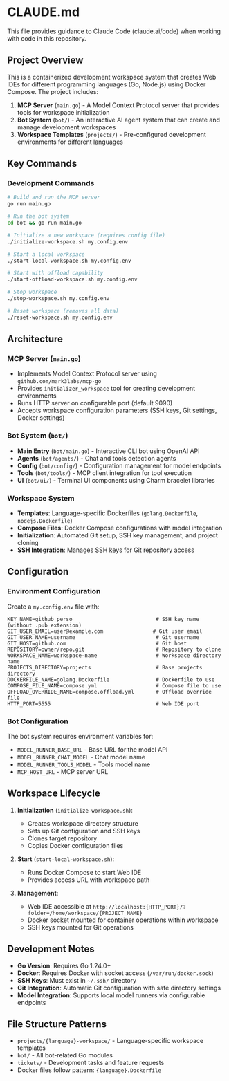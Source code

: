 # CLAUDE.md

This file provides guidance to Claude Code (claude.ai/code) when working with code in this repository.

## Project Overview

This is a containerized development workspace system that creates Web IDEs for different programming languages (Go, Node.js) using Docker Compose. The project includes:

1. **MCP Server** (`main.go`) - A Model Context Protocol server that provides tools for workspace initialization
2. **Bot System** (`bot/`) - An interactive AI agent system that can create and manage development workspaces
3. **Workspace Templates** (`projects/`) - Pre-configured development environments for different languages

## Key Commands

### Development Commands
```bash
# Build and run the MCP server
go run main.go

# Run the bot system
cd bot && go run main.go

# Initialize a new workspace (requires config file)
./initialize-workspace.sh my.config.env

# Start a local workspace
./start-local-workspace.sh my.config.env

# Start with offload capability
./start-offload-workspace.sh my.config.env

# Stop workspace
./stop-workspace.sh my.config.env

# Reset workspace (removes all data)
./reset-workspace.sh my.config.env
```


## Architecture

### MCP Server (`main.go`)
- Implements Model Context Protocol server using `github.com/mark3labs/mcp-go`
- Provides `initializer_workspace` tool for creating development environments
- Runs HTTP server on configurable port (default 9090)
- Accepts workspace configuration parameters (SSH keys, Git settings, Docker settings)

### Bot System (`bot/`)
- **Main Entry** (`bot/main.go`) - Interactive CLI bot using OpenAI API
- **Agents** (`bot/agents/`) - Chat and tools detection agents
- **Config** (`bot/config/`) - Configuration management for model endpoints
- **Tools** (`bot/tools/`) - MCP client integration for tool execution
- **UI** (`bot/ui/`) - Terminal UI components using Charm bracelet libraries

### Workspace System
- **Templates**: Language-specific Dockerfiles (`golang.Dockerfile`, `nodejs.Dockerfile`)
- **Compose Files**: Docker Compose configurations with model integration
- **Initialization**: Automated Git setup, SSH key management, and project cloning
- **SSH Integration**: Manages SSH keys for Git repository access

## Configuration

### Environment Configuration
Create a `my.config.env` file with:
```env
KEY_NAME=github_perso                           # SSH key name (without .pub extension)
GIT_USER_EMAIL=user@example.com                # Git user email
GIT_USER_NAME=username                          # Git username
GIT_HOST=github.com                             # Git host
REPOSITORY=owner/repo.git                       # Repository to clone
WORKSPACE_NAME=workspace-name                   # Workspace directory name
PROJECTS_DIRECTORY=projects                     # Base projects directory
DOCKERFILE_NAME=golang.Dockerfile               # Dockerfile to use
COMPOSE_FILE_NAME=compose.yml                   # Compose file to use
OFFLOAD_OVERRIDE_NAME=compose.offload.yml       # Offload override file
HTTP_PORT=5555                                  # Web IDE port
```

### Bot Configuration
The bot system requires environment variables for:
- `MODEL_RUNNER_BASE_URL` - Base URL for the model API
- `MODEL_RUNNER_CHAT_MODEL` - Chat model name
- `MODEL_RUNNER_TOOLS_MODEL` - Tools model name
- `MCP_HOST_URL` - MCP server URL

## Workspace Lifecycle

1. **Initialization** (`initialize-workspace.sh`):
   - Creates workspace directory structure
   - Sets up Git configuration and SSH keys
   - Clones target repository
   - Copies Docker configuration files

2. **Start** (`start-local-workspace.sh`):
   - Runs Docker Compose to start Web IDE
   - Provides access URL with workspace path

3. **Management**: 
   - Web IDE accessible at `http://localhost:{HTTP_PORT}/?folder=/home/workspace/{PROJECT_NAME}`
   - Docker socket mounted for container operations within workspace
   - SSH keys mounted for Git operations

## Development Notes

- **Go Version**: Requires Go 1.24.0+
- **Docker**: Requires Docker with socket access (`/var/run/docker.sock`)
- **SSH Keys**: Must exist in `~/.ssh/` directory
- **Git Integration**: Automatic Git configuration with safe directory settings
- **Model Integration**: Supports local model runners via configurable endpoints

## File Structure Patterns

- `projects/{language}-workspace/` - Language-specific workspace templates
- `bot/` - All bot-related Go modules
- `tickets/` - Development tasks and feature requests
- Docker files follow pattern: `{language}.Dockerfile`